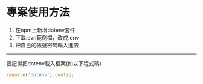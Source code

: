 # 專案使用方法
1. 在npm上新增dotenv套件
2. 下載.evn範例檔，改成.env
3. 把自己的帳號密碼輸入進去



---
要記得把dotenv載入檔案(如以下程式碼)

```javascript
require('dotenv').config;
```


